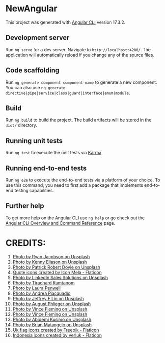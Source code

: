 # NewAngular

This project was generated with [Angular CLI](https://github.com/angular/angular-cli) version 17.3.2.

## Development server

Run `ng serve` for a dev server. Navigate to `http://localhost:4200/`. The application will automatically reload if you change any of the source files.

## Code scaffolding

Run `ng generate component component-name` to generate a new component. You can also use `ng generate directive|pipe|service|class|guard|interface|enum|module`.

## Build

Run `ng build` to build the project. The build artifacts will be stored in the `dist/` directory.

## Running unit tests

Run `ng test` to execute the unit tests via [Karma](https://karma-runner.github.io).

## Running end-to-end tests

Run `ng e2e` to execute the end-to-end tests via a platform of your choice. To use this command, you need to first add a package that implements end-to-end testing capabilities.

## Further help

To get more help on the Angular CLI use `ng help` or go check out the [Angular CLI Overview and Command Reference](https://angular.io/cli) page.

# CREDITS:
1. [Photo by Ryan Jacobson on Unsplash](https://unsplash.com/photos/black-bicycle-parked-in-front-of-building-cXUOQWdRV4I)
2. [Photo by  Kenny Eliason on Unsplash](https://unsplash.com/photos/a-group-of-people-in-a-room-with-a-projector-screen-1-aA2Fadydc)
3. [Photo by Patrick Robert Doyle on Unsplash](https://unsplash.com/photos/interior-building-OvXht_wi5Ew)
4. [Quote icons created by Icon Mela - Flaticon](https://www.flaticon.com/free-icons/quote)
5. [Photo by LinkedIn Sales Solutions on Unsplash](https://unsplash.com/@linkedinsalesnavigator?utm_content=creditCopyText&utm_medium=referral&utm_source=unsplash)
6. [Photo by Tirachard Kumtanom](https://www.pexels.com/photo/two-women-holding-pen-601170)
7. [Photo by Laura Penwell](https://www.pexels.com/photo/photo-of-windmills-during-dawn-3608056/)
8. [Photo by Andrea Piacquadio](https://www.pexels.com/photo/photo-of-a-woman-thinking-941555/)
9. [Photo by Jeffrey F Lin on Unsplash](https://unsplash.com/photos/man-playing-soccer-on-the-field-6k0VD3xNw6U?utm_content=creditCopyText&utm_medium=referral&utm_source=unsplash)
10. [Photo by August Phlieger on Unsplash](https://unsplash.com/photos/2-boys-playing-basketball-on-basketball-court-CREqtqgBFcU?utm_content=creditCopyText&utm_medium=referral&utm_source=unsplash)
11. [Photo by Vince Fleming on Unsplash](https://unsplash.com/photos/women-playing-volleyball-inside-court-aZVpxRydiJk?utm_content=creditCopyText&utm_medium=referral&utm_source=unsplash)
12. [Photo by Vince Fleming on Unsplash](https://unsplash.com/photos/person-holding-arrow-PhwLrQ40XG0?utm_content=creditCopyText&utm_medium=referral&utm_source=unsplash)
13. [Photo by Abidemi Kusimo on Unsplash](https://unsplash.com/photos/person-holding-white-and-black-soccer-ball-vPkECXu8IM4?utm_content=creditCopyText&utm_medium=referral&utm_source=unsplash)
14. [Photo by Brian Matangelo on Unsplash](https://unsplash.com/photos/person-in-swimming-goggles-in-swimming-pool--BUPaAMSOdE?utm_content=creditCopyText&utm_medium=referral&utm_source=unsplash)
14. [Uk flag icons created by Freepik - Flaticon](https://www.flaticon.com/free-icons/uk-flag)
14. [Indonesia icons created by verluk - Flaticon](https://www.flaticon.com/free-icons/indonesia)
